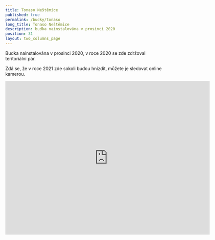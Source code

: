 ```yaml
---
title: Tonaso Neštěmice
published: true
permalink: /budky/tonaso
long_title: Tonaso Neštěmice
description: budka nainstalována v prosinci 2020
position: 31
layout: two_columns_page
---
```

Budka nainstalována v prosinci 2020, v roce 2020 se zde zdržoval teritoriální pár.

Zdá se, že v roce 2021 zde sokoli budou hnízdit, můžete je sledovat online kamerou. 

<iframe width = "640" height = "480" src = "https://rtsp.me/embed/HNYsSKfR/" frameborder = "0" allowfullscreen> </iframe>
